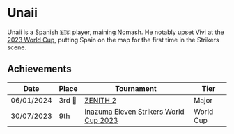 # Unaii

Unaii is a Spanish :es: player, maining Nomash.
He notably upset [Vivi](french/vivi.md) at the [2023 World Cup](../../tournaments/worldcup23.md), 
putting Spain on the map for the first time in the Strikers scene.

## Achievements

|Date|Place|Tournament|Tier|
|-|-|-|-|
| 06/01/2024 |3rd :3rd_place_medal: | [ZENITH 2](../../tournaments/misc/zenith2.md) | Major |
| 30/07/2023 | 9th | [Inazuma Eleven Strikers World Cup 2023](../../tournaments/worldcup23.md) | World Cup |
